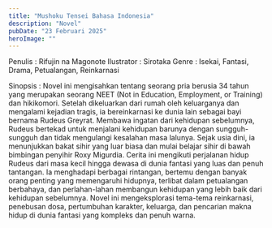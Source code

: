```yaml
---
title: "Mushoku Tensei Bahasa Indonesia"
description: "Novel"
pubDate: "23 Februari 2025"
heroImage: ""
---
```


Penulis : Rifujin na Magonote
Ilustrator : Sirotaka
Genre : Isekai, Fantasi, Drama, Petualangan, Reinkarnasi

Sinopsis : Novel ini mengisahkan tentang seorang pria berusia 34 tahun yang merupakan seorang NEET (Not in Education, Employment, or Training) dan hikikomori. Setelah dikeluarkan dari rumah oleh keluarganya dan mengalami kejadian tragis, ia bereinkarnasi ke dunia lain sebagai bayi bernama Rudeus Greyrat. Membawa ingatan dari kehidupan sebelumnya, Rudeus bertekad untuk menjalani kehidupan barunya dengan sungguh-sungguh dan tidak mengulangi kesalahan masa lalunya. Sejak usia dini, ia menunjukkan bakat sihir yang luar biasa dan mulai belajar sihir di bawah bimbingan penyihir Roxy Migurdia. Cerita ini mengikuti perjalanan hidup Rudeus dari masa kecil hingga dewasa di dunia fantasi yang luas dan penuh tantangan. Ia menghadapi berbagai rintangan, bertemu dengan banyak orang penting yang memengaruhi hidupnya, terlibat dalam petualangan berbahaya, dan perlahan-lahan membangun kehidupan yang lebih baik dari kehidupan sebelumnya. Novel ini mengeksplorasi tema-tema reinkarnasi, penebusan dosa, pertumbuhan karakter, keluarga, dan pencarian makna hidup di dunia fantasi yang kompleks dan penuh warna.
